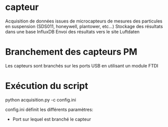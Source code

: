 # capteur

Acquisition de données issues de microcapteurs de mesures des particules en suspension (SDS011, honeywell, plantower, etc...)
Stockage des résultats dans une base InfluxDB
Envoi des résultats vers le site Luftdaten


# Branchement des capteurs PM
Les capteurs sont branchés sur les ports USB en utilisant un module FTDI


# Exécution du script

python acquisition.py -c config.ini

config.ini définit les différents paramètres:
* Port sur lequel est branché le capteur 
